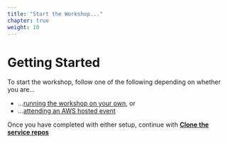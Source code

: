 ```yaml
---
title: "Start the Workshop..."
chapter: true
weight: 10
---
```


# Getting Started
To start the workshop, follow one of the following depending on whether you are...

* ...[running the workshop on your own](self_paced/), or
* ...[attending an AWS hosted event](aws_event/)

Once you have completed with either setup, continue with [**Clone the service repos**](/prerequisites/clone/)
